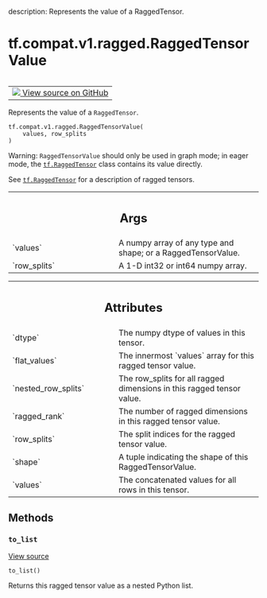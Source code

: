 description: Represents the value of a RaggedTensor.

<div itemscope itemtype="http://developers.google.com/ReferenceObject">
<meta itemprop="name" content="tf.compat.v1.ragged.RaggedTensorValue" />
<meta itemprop="path" content="Stable" />
<meta itemprop="property" content="__init__"/>
<meta itemprop="property" content="to_list"/>
</div>

# tf.compat.v1.ragged.RaggedTensorValue

<!-- Insert buttons and diff -->

<table class="tfo-notebook-buttons tfo-api nocontent" align="left">
<td>
  <a target="_blank" href="https://github.com/tensorflow/tensorflow/blob/r2.2/tensorflow/python/ops/ragged/ragged_tensor_value.py#L27-L110">
    <img src="https://www.tensorflow.org/images/GitHub-Mark-32px.png" />
    View source on GitHub
  </a>
</td>
</table>



Represents the value of a `RaggedTensor`.

<pre class="devsite-click-to-copy prettyprint lang-py tfo-signature-link">
<code>tf.compat.v1.ragged.RaggedTensorValue(
    values, row_splits
)
</code></pre>



<!-- Placeholder for "Used in" -->

Warning: `RaggedTensorValue` should only be used in graph mode; in
eager mode, the <a href="../../../../tf/RaggedTensor.md"><code>tf.RaggedTensor</code></a> class contains its value directly.

See <a href="../../../../tf/RaggedTensor.md"><code>tf.RaggedTensor</code></a> for a description of ragged tensors.

<!-- Tabular view -->
 <table class="responsive fixed orange">
<colgroup><col width="214px"><col></colgroup>
<tr><th colspan="2"><h2 class="add-link">Args</h2></th></tr>

<tr>
<td>
`values`
</td>
<td>
A numpy array of any type and shape; or a RaggedTensorValue.
</td>
</tr><tr>
<td>
`row_splits`
</td>
<td>
A 1-D int32 or int64 numpy array.
</td>
</tr>
</table>





<!-- Tabular view -->
 <table class="responsive fixed orange">
<colgroup><col width="214px"><col></colgroup>
<tr><th colspan="2"><h2 class="add-link">Attributes</h2></th></tr>

<tr>
<td>
`dtype`
</td>
<td>
The numpy dtype of values in this tensor.
</td>
</tr><tr>
<td>
`flat_values`
</td>
<td>
The innermost `values` array for this ragged tensor value.
</td>
</tr><tr>
<td>
`nested_row_splits`
</td>
<td>
The row_splits for all ragged dimensions in this ragged tensor value.
</td>
</tr><tr>
<td>
`ragged_rank`
</td>
<td>
The number of ragged dimensions in this ragged tensor value.
</td>
</tr><tr>
<td>
`row_splits`
</td>
<td>
The split indices for the ragged tensor value.
</td>
</tr><tr>
<td>
`shape`
</td>
<td>
A tuple indicating the shape of this RaggedTensorValue.
</td>
</tr><tr>
<td>
`values`
</td>
<td>
The concatenated values for all rows in this tensor.
</td>
</tr>
</table>



## Methods

<h3 id="to_list"><code>to_list</code></h3>

<a target="_blank" href="https://github.com/tensorflow/tensorflow/blob/r2.2/tensorflow/python/ops/ragged/ragged_tensor_value.py#L101-L110">View source</a>

<pre class="devsite-click-to-copy prettyprint lang-py tfo-signature-link">
<code>to_list()
</code></pre>

Returns this ragged tensor value as a nested Python list.




